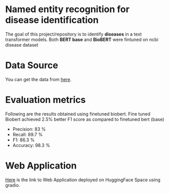 # Named entity recognition for disease identification

The goal of this project/repository is to identify **diseases** in a text transformer models. Both **BERT base** and **BioBERT** were fintuned on ncbi disease dataset

# Data Source

You can get the data from [here](https://huggingface.co/datasets/ncbi_disease).

# Evaluation metrics

Following are the results obtained using finetuned biobert. Fine tuned Biobert achieved 2.5% better F1 score as compared to finetuned bert (base)

* Precision: 83 %
* Recall: 89.7 %
* F1: 86.3 %
* Accuracy: 98.3 %

# Web Application

[Here](https://huggingface.co/spaces/shubham555/BioBERT_NER_Disease_Identification) is the link to Web Application deployed on HuggingFace Space using gradio.
